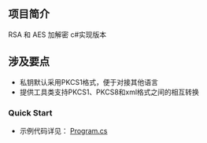 ## 项目简介
RSA 和 AES 加解密 c#实现版本

## 涉及要点

- 私钥默认采用PKCS1格式，便于对接其他语言
- 提供工具类支持PKCS1、PKCS8和xml格式之间的相互转换

### Quick Start

- 示例代码详见： [Program.cs](https://github.com/NaraLuwan/rsa-aes/blob/master/rsa-aes/Program.cs)
